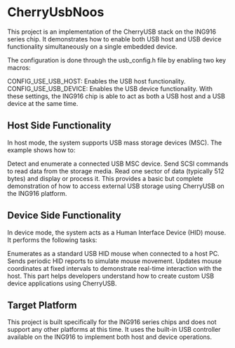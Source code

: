 # CherryUsbNoos

This project is an implementation of the CherryUSB stack on the ING916 series chip. It demonstrates how to enable both USB host and USB device functionality simultaneously on a single embedded device.

The configuration is done through the usb_config.h file by enabling two key macros:

CONFIG_USE_USB_HOST: Enables the USB host functionality.
CONFIG_USE_USB_DEVICE: Enables the USB device functionality.
With these settings, the ING916 chip is able to act as both a USB host and a USB device at the same time.

## Host Side Functionality

In host mode, the system supports USB mass storage devices (MSC). The example shows how to:

Detect and enumerate a connected USB MSC device.
Send SCSI commands to read data from the storage media.
Read one sector of data (typically 512 bytes) and display or process it.
This provides a basic but complete demonstration of how to access external USB storage using CherryUSB on the ING916 platform.

## Device Side Functionality

In device mode, the system acts as a Human Interface Device (HID) mouse. It performs the following tasks:

Enumerates as a standard USB HID mouse when connected to a host PC.
Sends periodic HID reports to simulate mouse movement.
Updates mouse coordinates at fixed intervals to demonstrate real-time interaction with the host.
This part helps developers understand how to create custom USB device applications using CherryUSB.

## Target Platform

This project is built specifically for the ING916 series chips and does not support any other platforms at this time. It uses the built-in USB controller available on the ING916 to implement both host and device operations.
